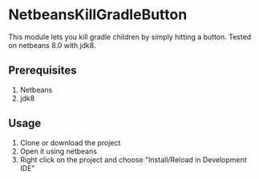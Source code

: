 NetbeansKillGradleButton
========================
This module lets you kill gradle children by simply hitting a button.
Tested on netbeans 8.0 with jdk8.

## Prerequisites
1. Netbeans
2. jdk8

## Usage
1. Clone or download the project
2. Open it using netbeans
3. Right click on the project and choose "Install/Reload in Development IDE"
